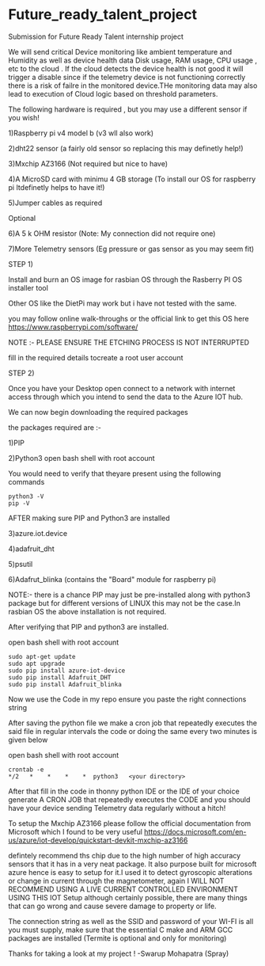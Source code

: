 # Future_ready_talent_project
Submission for Future Ready Talent internship project

We will send critical Device monitoring like ambient temperature and Humidity as well as device health data Disk usage, RAM usage, CPU usage , etc to the cloud . If the cloud detects the device health is not good it will trigger a disable since if the telemetry device is not functioning correctly there is a risk of failre in the monitored device.THe monitoring data may also lead to execution of Cloud logic based on threshold parameters.

The following hardware is required , but you may use a different sensor if you wish!

   1)Raspberry pi v4 model b (v3 wll also work)
   
   2)dht22 sensor (a fairly old sensor so replacing this may definetly help!)
   
   3)Mxchip AZ3166 (Not required but nice to have)
   
   4)A MicroSD card with minimu 4 GB storage (To install our OS for raspberry pi Itdefinetly helps to have it!) 
   
   5)Jumper cables as required
   
 Optional
 
   6)A 5 k OHM resistor (Note: My connection did not require one)
   
   7)More Telemetry sensors (Eg pressure or gas sensor as you may seem fit)
    
    
STEP 1)
 
Install and burn an OS image for rasbian OS through the Rasberry PI OS installer tool

Other OS like the DietPi may work but i have not tested with the same.

you may follow online walk-throughs or the official link to get this OS here https://www.raspberrypi.com/software/


NOTE :- PLEASE ENSURE THE ETCHING PROCESS IS NOT INTERRUPTED


fill in the required details tocreate a root user account

STEP 2)

Once you have your Desktop open connect to a network with internet access through which you intend to send the data to the Azure IOT hub.

We can now begin downloading the required packages 

the packages required are :-  
    
   1)PIP
   
   2)Python3
open bash shell with root account

You would need to verify that theyare present using the following commands

    python3 -V
    pip -V

AFTER making sure PIP and Python3 are installed
    
   3)azure.iot.device
   
   4)adafruit_dht
   
   5)psutil
   
   6)Adafrut_blinka (contains the "Board" module for raspberry pi)

    
NOTE:- there is a chance PIP may just be pre-installed along with python3 package but for different versions of LINUX this may not be the case.In rasbian OS the above installation is not required.

After verifying that PIP and python3 are installed.

open bash shell with root account
   
    sudo apt-get update
    sudo apt upgrade
    sudo pip install azure-iot-device
    sudo pip install Adafruit_DHT 
    sudo pip install Adafruit_blinka


Now we use the Code in my repo ensure you paste the right connections string 

After saving the python file we make a cron job that repeatedly executes the said file in regular intervals the code or doing the same every two minutes is given below

open bash shell with root account

    crontab -e
    */2   *    *    *    *  python3   <your directory>





After that fill in the code in thonny python IDE or the IDE of your choice generate A CRON JOB that repeatedly executes the CODE and you should have your device sending Telemetry data regularly without a hitch!

To setup the Mxchip AZ3166 please follow the official documentation from Microsoft which I found to be very useful https://docs.microsoft.com/en-us/azure/iot-develop/quickstart-devkit-mxchip-az3166

defintely recommend ths chip due to the high number of high accuracy sensors that it has in a very neat package. It also purpose built for microsoft azure hence is easy to setup for it.I used it to detect gyroscopic alterations or change in current through the magnetometer, again I WILL NOT RECOMMEND USING A LIVE CURRENT CONTROLLED ENVIRONMENT USING THIS IOT Setup although certainly possible, there are many things that can go wrong and cause severe damage to property or life.

The connection string as well as the SSID and password of your WI-FI is all you must supply, make sure that the essential C make and ARM GCC packages are installed (Termite is optional and only for monitoring)
 

Thanks for taking a look at my project !
-Swarup Mohapatra (Spray)
    
